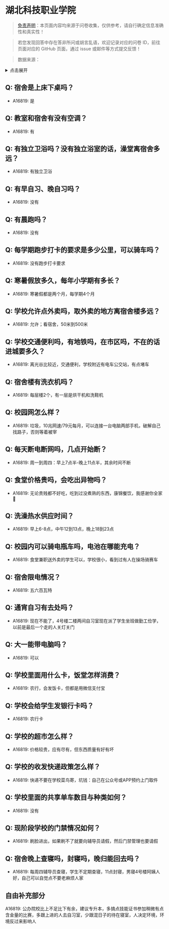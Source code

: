 # 湖北科技职业学院

> [免责声明](https://colleges.chat/#_3)：本页面内容均来源于问卷收集，仅供参考，请自行确定信息准确性和真实性！

> 若您发现回答中存在答非所问或胡言乱语，欢迎记录对应的问卷 ID，前往页面对应的 GitHub 页面，通过 issue 或邮件等方式提交反馈！

> 数据来源：

<details><summary>点击展开</summary>
<ul>
<li>A16819: 匿名 (2023 年 02 月)</li>
</ul>
</details>

## Q: 宿舍是上床下桌吗？

- A16819: 是

## Q: 教室和宿舍有没有空调？

- A16819: 有

## Q: 有独立卫浴吗？没有独立浴室的话，澡堂离宿舍多远？

- A16819: 有独立卫浴

## Q: 有早自习、晚自习吗？

- A16819: 没有

## Q: 有晨跑吗？

- A16819: 没有

## Q: 每学期跑步打卡的要求是多少公里，可以骑车吗？

- A16819: 没有跑步打卡要求

## Q: 寒暑假放多久，每年小学期有多长？

- A16819: 寒暑假都是两个月，每学期4个月

## Q: 学校允许点外卖吗，取外卖的地方离宿舍楼多远？

- A16819: 允许；看宿舍，50米到500米

## Q: 学校交通便利吗，有地铁吗，在市区吗，不在的话进城要多久？

- A16819: 离光谷比较近，交通便利，学校附近有电车公交站，有点堵车

## Q: 宿舍楼有洗衣机吗？

- A16819: 每层楼2个，有一层是烘干机和洗鞋机

## Q: 校园网怎么样？

- A16819: 垃圾，10兆网速/79元每月，可以连接一台电脑两部手机，破解自己找路子，否则等着被宰

## Q: 每天断电断网吗，几点开始断？

- A16819: 周一到周四：早上7点半-晚上11点半，其余时间不断

## Q: 食堂价格贵吗，会吃出异物吗？

- A16819: 无论贵贱都不好吃，吃到过没煮熟的东西，康锦餐饮，我感谢你全家👿

## Q: 洗澡热水供应时间？

- A16819: 早上6-8点，中午12到13点，晚上18到23点

## Q: 校园内可以骑电瓶车吗，电池在哪能充电？

- A16819: 食堂兼职送外卖的学生可以，学校很小，看到过有人在操场骑赛车

## Q: 宿舍限电情况？

- A16819: 五六百瓦特

## Q: 通宵自习有去处吗？

- A16819: 现在不能了，4号楼二楼两间自习室现在派了学生坐班做勤工俭学，以前是最后一个走的人关灯关门

## Q: 大一能带电脑吗？

- A16819: 可以

## Q: 学校里面用什么卡，饭堂怎样消费？

- A16819: 农行，会发饭卡，但都是用微信支付宝

## Q: 学校会给学生发银行卡吗？

- A16819: 农行卡

## Q: 学校的超市怎么样？

- A16819: 价格较贵，应有尽有，但东西质量有好有坏

## Q: 学校的收发快递政策怎么样？

- A16819: 快递不要在学校菜鸟寄，坑钱：自己在公众号或APP预约上门取件

## Q: 学校里面的共享单车数目与种类如何？

- A16819: 没有

## Q: 现阶段学校的门禁情况如何？

- A16819: 刷脸进出，如果刷不了就要向辅导员请假，然后门禁管理也要请假

## Q: 宿舍晚上查寝吗，封寝吗，晚归能回去吗？

- A16819: 每周四辅导员查寝，学生不定期查寝，11点封寝，男寝4号楼阿姨人好，自己可以自觉点不要老麻烦人家

## 自由补充部分

A16819: 公办院校比上不足比下有余，建议专升本，多搞点技能证书参加稍微有点含金量的比赛，多跟上进的人去自习室，少跟混日子的待在寝室，人决定环境，环境反过来影响人